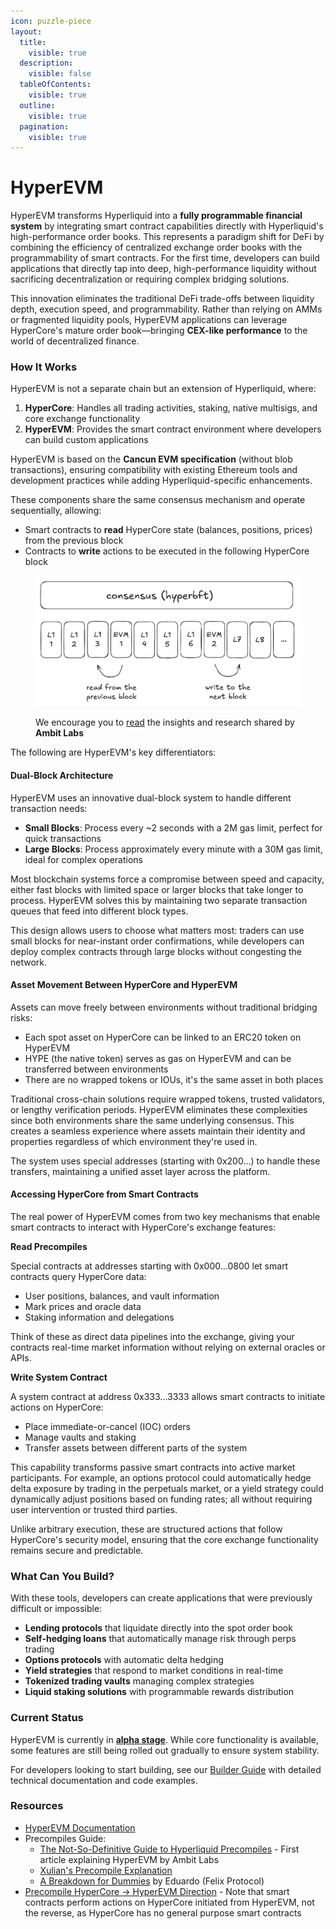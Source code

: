 ```yaml
---
icon: puzzle-piece
layout:
  title:
    visible: true
  description:
    visible: false
  tableOfContents:
    visible: true
  outline:
    visible: true
  pagination:
    visible: true
---
```


# HyperEVM

HyperEVM transforms Hyperliquid into a **fully programmable financial system** by integrating smart contract capabilities directly with Hyperliquid's high-performance order books. This represents a paradigm shift for DeFi by combining the efficiency of centralized exchange order books with the programmability of smart contracts. For the first time, developers can build applications that directly tap into deep, high-performance liquidity without sacrificing decentralization or requiring complex bridging solutions.

This innovation eliminates the traditional DeFi trade-offs between liquidity depth, execution speed, and programmability. Rather than relying on AMMs or fragmented liquidity pools, HyperEVM applications can leverage HyperCore's mature order book—bringing **CEX-like performance** to the world of decentralized finance.

### How It Works

HyperEVM is not a separate chain but an extension of Hyperliquid, where:

1. **HyperCore**: Handles all trading activities, staking, native multisigs, and core exchange functionality
2. **HyperEVM**: Provides the smart contract environment where developers can build custom applications

HyperEVM is based on the **Cancun EVM specification** (without blob transactions), ensuring compatibility with existing Ethereum tools and development practices while adding Hyperliquid-specific enhancements.

These components share the same consensus mechanism and operate sequentially, allowing:

* Smart contracts to **read** HyperCore state (balances, positions, prices) from the previous block
* Contracts to **write** actions to be executed in the following HyperCore block

<figure><img src="../.gitbook/assets/image (15).png" alt=""><figcaption><p>We encourage you to <a href="https://medium.com/@ambitlabs/the-not-so-definitive-guide-to-hyperliquid-precompiles-f0b6025bb4a3">read</a> the insights and research shared by <strong>Ambit Labs</strong></p></figcaption></figure>

The following are HyperEVM's key differentiators:

#### Dual-Block Architecture

HyperEVM uses an innovative dual-block system to handle different transaction needs:

* **Small Blocks**: Process every \~2 seconds with a 2M gas limit, perfect for quick transactions
* **Large Blocks**: Process approximately every minute with a 30M gas limit, ideal for complex operations

Most blockchain systems force a compromise between speed and capacity, either fast blocks with limited space or larger blocks that take longer to process. HyperEVM solves this by maintaining two separate transaction queues that feed into different block types.

This design allows users to choose what matters most: traders can use small blocks for near-instant order confirmations, while developers can deploy complex contracts through large blocks without congesting the network.

#### Asset Movement Between HyperCore and HyperEVM

Assets can move freely between environments without traditional bridging risks:

* Each spot asset on HyperCore can be linked to an ERC20 token on HyperEVM
* HYPE (the native token) serves as gas on HyperEVM and can be transferred between environments
* There are no wrapped tokens or IOUs, it's the same asset in both places

Traditional cross-chain solutions require wrapped tokens, trusted validators, or lengthy verification periods. HyperEVM eliminates these complexities since both environments share the same underlying consensus. This creates a seamless experience where assets maintain their identity and properties regardless of which environment they're used in.

The system uses special addresses (starting with 0x200...) to handle these transfers, maintaining a unified asset layer across the platform.

#### Accessing HyperCore from Smart Contracts

The real power of HyperEVM comes from two key mechanisms that enable smart contracts to interact with HyperCore's exchange features:

**Read Precompiles**

Special contracts at addresses starting with 0x000...0800 let smart contracts query HyperCore data:

* User positions, balances, and vault information
* Mark prices and oracle data
* Staking information and delegations

Think of these as direct data pipelines into the exchange, giving your contracts real-time market information without relying on external oracles or APIs.

**Write System Contract**

A system contract at address 0x333...3333 allows smart contracts to initiate actions on HyperCore:

* Place immediate-or-cancel (IOC) orders
* Manage vaults and staking
* Transfer assets between different parts of the system

This capability transforms passive smart contracts into active market participants. For example, an options protocol could automatically hedge delta exposure by trading in the perpetuals market, or a yield strategy could dynamically adjust positions based on funding rates; all without requiring user intervention or trusted third parties.

Unlike arbitrary execution, these are structured actions that follow HyperCore's security model, ensuring that the core exchange functionality remains secure and predictable.

### What Can You Build?

With these tools, developers can create applications that were previously difficult or impossible:

* **Lending protocols** that liquidate directly into the spot order book
* **Self-hedging loans** that automatically manage risk through perps trading
* **Options protocols** with automatic delta hedging
* **Yield strategies** that respond to market conditions in real-time
* **Tokenized trading vaults** managing complex strategies
* **Liquid staking solutions** with programmable rewards distribution

### Current Status

HyperEVM is currently in [**alpha stage**](../introduction/roadmap/). While core functionality is available, some features are still being rolled out gradually to ensure system stability.

For developers looking to start building, see our [Builder Guide](../guide/builder-guide/hyperevm/) with detailed technical documentation and code examples.

### Resources

* [HyperEVM Documentation](https://hyperliquid.gitbook.io/hyperliquid-docs/hyperevm)
* Precompiles Guide:
  * [The Not-So-Definitive Guide to Hyperliquid Precompiles](https://medium.com/@ambitlabs/the-not-so-definitive-guide-to-hyperliquid-precompiles-f0b6025bb4a3) - First article explaining HyperEVM by Ambit Labs
  * [Xulian's Precompile Explanation](https://x.com/xulian_hl/status/1919617689124794692)
  * [A Breakdown for Dummies](https://x.com/emaverick90/status/1919727174426284488) by Eduardo (Felix Protocol)
* [Precompile HyperCore → HyperEVM Direction](https://x.com/xulian_hl/status/1916711761769804169) - Note that smart contracts perform actions on HyperCore initiated from HyperEVM, not the reverse, as HyperCore has no general purpose smart contracts
